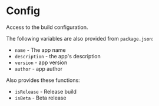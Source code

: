 Config
=========

Access to the build configuration.

The following variables are also provided from `package.json`:
- `name` - The app name
- `description` - the app's description
- `version` - app version
- `author` - app author

Also provides these functions:
- `isRelease` - Release build
- `isBeta` - Beta release
